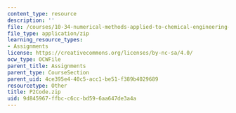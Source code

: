 ```yaml
---
content_type: resource
description: ''
file: /courses/10-34-numerical-methods-applied-to-chemical-engineering-fall-2015/9d845967ffbcc6ccbd596aa647de3a4a_P2Code.zip
file_type: application/zip
learning_resource_types:
- Assignments
license: https://creativecommons.org/licenses/by-nc-sa/4.0/
ocw_type: OCWFile
parent_title: Assignments
parent_type: CourseSection
parent_uid: 4ce395e4-40c5-acc1-be51-f389b4029689
resourcetype: Other
title: P2Code.zip
uid: 9d845967-ffbc-c6cc-bd59-6aa647de3a4a
---
```

